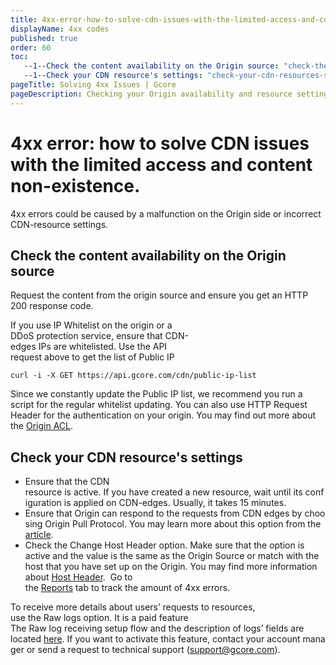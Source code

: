 ```yaml
---
title: 4xx-error-how-to-solve-cdn-issues-with-the-limited-access-and-content-non-existence
displayName: 4xx codes
published: true
order: 60
toc:
   --1--Check the content availability on the Origin source: "check-the-content-availability-on-the-origin-source"
   --1--Check your CDN resource's settings: "check-your-cdn-resources-settings"
pageTitle: Solving 4xx Issues | Gcore 
pageDescription: Checking your Origin availability and resource settings.
---
```

# 4xx error: how to solve CDN issues with the limited access and content non-existence.

4xx errors could be caused by a malfunction on the Origin side or incorrect CDN-resource settings. 

## Check the content availability on the Origin source

Request the content from the origin source and ensure you get an HTTP 200 response code. 

If you use IP Whitelist on the origin or a DDoS protection service, ensure that CDN-edges IPs are whitelisted. Use the API request above to get the list of Public IP 

```
curl -i -X GET https://api.gcore.com/cdn/public-ip-list
```

Since we constantly update the Public IP list, we recommend you run a script for the regular whitelist updating. You can also use HTTP Request Header for the authentication on your origin. You may find out more about the <a href="https://gcore.com/docs/cdn/getting-started/configure-an-origin/add-cdn-servers-to-the-origin-acl-whitelist" target="_blank">Origin ACL</a>.

## Check your CDN resource's settings 

- Ensure that the CDN resource is active. If you have created a new resource, wait until its configuration is applied on CDN-edges. Usually, it takes 15 minutes. 
- Ensure that Origin can respond to the requests from CDN edges by choosing Origin Pull Protocol. You may learn more about this option from the <a href="https://gcore.com/docs/cdn/cdn-resource-options/general/specify-an-origin-and-the-origin-pull-protocol" target="_blank">article</a>. 
- Check the Change Host Header option. Make sure that the option is active and the value is the same as the Origin Source or match with the host that you have set up on the Origin. You may find more information about <a href="https://gcore.com/docs/cdn/cdn-resource-options/http-headers/configure-and-check-the-host-header" target="_blank">Host Header</a>. 
Go to the <a href="https://gcore.com/docs/cdn/view-statistics-of-a-cdn-resource" target="_blank">Reports</a> tab to track the amount of 4xx errors. 

To receive more details about users’ requests to resources, use the Raw logs option. It is a paid feature The Raw log receiving setup flow and the description of logs’ fields are located <a href="https://gcore.com/docs/cdn/logs/raw-logs-export-cdn-resource-logs-to-your-storage" target="_blank">here</a>. If you want to activate this feature, contact your account manager or send a request to technical support ([support@gcore.com](mailto:support@gcore.com)).